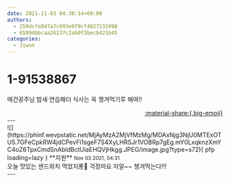 ```yaml
---
date: 2021-11-03 04:30:14+09:00
authors:
  - 259dcfa947a7c093e9f9cf4027131998
  - 6599dbbcaa26237c2ab0f3becb421b45
categories:
  - Jiwon
---
```


# 1-91538867

<div class="post-container" markdown="1">
<div class="content-container md-sidebar__scrollwrap" markdown="1">

메건꽁주님 밤새 연습해더 식사는 꼭 챙겨먹기루 해여!!

</div>
</div>

<div style="text-align: right;" markdown="1">
<a href="https://weverse.io/fromis9/fanpost/1-91538867" style="text-align: right;">:material-share:{.big-emoji}</a>
</div>
---

<div class="comments-container md-sidebar__scrollwrap" markdown="1">
<div class="comment" markdown="1">
<div class='id-container' markdown="1">
![](https://phinf.wevpstatic.net/MjAyMzA2MjVfMzMg/MDAxNjg3NjU0MTExOTU5.7GFeCpkRW4jdCPevFi1sgeF7S4XyLHRSJr1VOBRp7gEg.mY0LxqknzXmYC4oZ6TpxCmdSnAbldBctUiaEHQVjHkgg.JPEG/image.jpg?type=s72){ pfp loading=lazy }
**<span class="artist">지원</span>** <small>Nov 03 2021, 04:31</small><br>
</div>
<div class='comment-body' markdown="1">
오늘 맛있는 샌드위치 먹었지롱🥰 걱정마요 자알~~ 챙겨먹는다!!!
</div>
</div>
</div>
---
